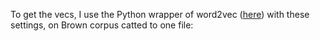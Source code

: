 To get the vecs, I use the Python wrapper of word2vec ([here](https://github.com/danielfrg/word2vec)) with these settings, on Brown corpus catted to one file:
